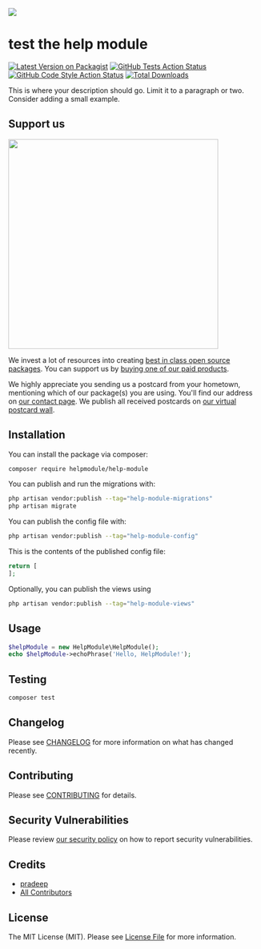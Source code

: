 
[<img src="https://github-ads.s3.eu-central-1.amazonaws.com/support-ukraine.svg?t=1" />](https://supportukrainenow.org)

# test the help module

[![Latest Version on Packagist](https://img.shields.io/packagist/v/helpmodule/help-module.svg?style=flat-square)](https://packagist.org/packages/helpmodule/help-module)
[![GitHub Tests Action Status](https://img.shields.io/github/workflow/status/helpmodule/help-module/run-tests?label=tests)](https://github.com/helpmodule/help-module/actions?query=workflow%3Arun-tests+branch%3Amain)
[![GitHub Code Style Action Status](https://img.shields.io/github/workflow/status/helpmodule/help-module/Fix%20PHP%20code%20style%20issues?label=code%20style)](https://github.com/helpmodule/help-module/actions?query=workflow%3A"Fix+PHP+code+style+issues"+branch%3Amain)
[![Total Downloads](https://img.shields.io/packagist/dt/helpmodule/help-module.svg?style=flat-square)](https://packagist.org/packages/helpmodule/help-module)

This is where your description should go. Limit it to a paragraph or two. Consider adding a small example.

## Support us

[<img src="https://github-ads.s3.eu-central-1.amazonaws.com/help_module.jpg?t=1" width="419px" />](https://spatie.be/github-ad-click/help_module)

We invest a lot of resources into creating [best in class open source packages](https://spatie.be/open-source). You can support us by [buying one of our paid products](https://spatie.be/open-source/support-us).

We highly appreciate you sending us a postcard from your hometown, mentioning which of our package(s) you are using. You'll find our address on [our contact page](https://spatie.be/about-us). We publish all received postcards on [our virtual postcard wall](https://spatie.be/open-source/postcards).

## Installation

You can install the package via composer:

```bash
composer require helpmodule/help-module
```

You can publish and run the migrations with:

```bash
php artisan vendor:publish --tag="help-module-migrations"
php artisan migrate
```

You can publish the config file with:

```bash
php artisan vendor:publish --tag="help-module-config"
```

This is the contents of the published config file:

```php
return [
];
```

Optionally, you can publish the views using

```bash
php artisan vendor:publish --tag="help-module-views"
```

## Usage

```php
$helpModule = new HelpModule\HelpModule();
echo $helpModule->echoPhrase('Hello, HelpModule!');
```

## Testing

```bash
composer test
```

## Changelog

Please see [CHANGELOG](CHANGELOG.md) for more information on what has changed recently.

## Contributing

Please see [CONTRIBUTING](CONTRIBUTING.md) for details.

## Security Vulnerabilities

Please review [our security policy](../../security/policy) on how to report security vulnerabilities.

## Credits

- [pradeep](https://github.com/Pradeep-sati12)
- [All Contributors](../../contributors)

## License

The MIT License (MIT). Please see [License File](LICENSE.md) for more information.
